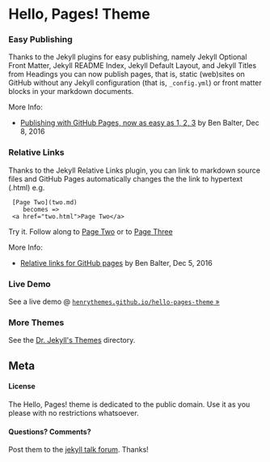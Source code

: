 # Hello, Pages! Theme


### Easy Publishing

Thanks to the Jekyll plugins for easy publishing, namely 
Jekyll Optional Front Matter, 
Jekyll README Index, 
Jekyll Default Layout, and 
Jekyll Titles from Headings
you can now publish pages, that is, static (web)sites
on GitHub without any Jekyll configuration (that is, `_config.yml`) or
front matter blocks in your markdown documents.

More Info:

- [Publishing with GitHub Pages, now as easy as 1, 2, 3](https://github.com/blog/2289-publishing-with-github-pages-now-as-easy-as-1-2-3) by Ben Balter, Dec 8, 2016

### Relative Links

Thanks to the  Jekyll Relative Links plugin, you can link to markdown source files
and GitHub Pages automatically changes the the link to hypertext (.html) e.g.

     [Page Two](two.md)  
        becomes =>
     <a href="two.html">Page Two</a>


Try it. Follow along to [Page Two](two.md) or to [Page Three](three.md)

More Info:

- [Relative links for GitHub pages](https://github.com/blog/2290-relative-links-for-github-pages) by Ben Balter, Dec 5, 2016



### Live Demo

See a live demo @ [`henrythemes.github.io/hello-pages-theme` »](https://henrythemes.github.io/hello-pages-theme)



### More Themes

See the [Dr. Jekyll's Themes](https://drjekyllthemes.github.io) directory.


## Meta

#### License

The Hello, Pages! theme is dedicated to the public domain.
Use it as you please with no restrictions whatsoever.

#### Questions? Comments?

Post them to the [jekyll talk forum](http://talk.jekyllrb.com). Thanks!

